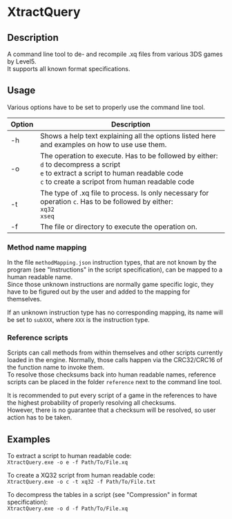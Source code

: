 # XtractQuery

## Description
A command line tool to de- and recompile .xq files from various 3DS games by Level5.<br>
It supports all known format specifications.

## Usage

Various options have to be set to properly use the command line tool.

| Option | Description |
| - | - |
| -h | Shows a help text explaining all the options listed here and examples on how to use use them. |
| -o | The operation to execute. Has to be followed by either:<br>`d` to decompress a script<br>`e` to extract a script to human readable code<br>`c` to create a scripot from human readable code |
| -t | The type of .xq file to process. Is only necessary for operation `c`. Has to be followed by either:<br>`xq32`<br>`xseq` |
| -f | The file or directory to execute the operation on. |

### Method name mapping

In the file `methodMapping.json` instruction types, that are not known by the program (see "Instructions" in the script specification), can be mapped to a human readable name.<br>
Since those unknown instructions are normally game specific logic, they have to be figured out by the user and added to the mapping for themselves.

If an unknown instruction type has no corresponding mapping, its name will be set to `subXXX`, where `XXX` is the instruction type.

### Reference scripts

Scripts can call methods from within themselves and other scripts currently loaded in the engine. Normally, those calls happen via the CRC32/CRC16 of the function name to invoke them.<br>
To resolve those checksums back into human readable names, reference scripts can be placed in the folder `reference` next to the command line tool.

It is recommended to put every script of a game in the references to have the highest probability of properly resolving all checksums.<br>
However, there is no guarantee that a checksum will be resolved, so user action has to be taken.

## Examples

To extract a script to human readable code:<br>
```XtractQuery.exe -o e -f Path/To/File.xq```

To create a XQ32 script from human readable code:<br>
```XtractQuery.exe -o c -t xq32 -f Path/To/File.txt```

To decompress the tables in a script (see "Compression" in format specification):<br>
```XtractQuery.exe -o d -f Path/To/File.xq```
